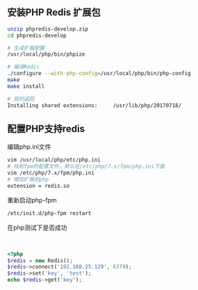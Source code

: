 ## 安装PHP Redis 扩展包

```bash
unzip phpredis-develop.zip
cd phpredis-develop

# 生成扩展配置
/usr/local/php/bin/phpize

# 编译Redis
./configure --with-php-config=/usr/local/php/bin/php-config
make
make install

# 我的返回
Installing shared extensions:     /usr/lib/php/20170718/
```

## 配置PHP支持redis

编辑php.ini文件

```bash
vim /usr/local/php/etc/php.ini
# 找到fpm的配置文件，默认在/etc/php/7.x/fpm/php.ini下面
vim /etc/php/7.x/fpm/php.ini
# 增加扩展到php
extension = redis.so
```

重新启动php-fpm

```bash
/etc/init.d/php-fpm restart
```

在php测试下是否成功

​                            

```php
<?php
$redis = new Redis();
$redis->connect('192.168.25.129', 6379);
$redis->set('key', 'test');
echo $redis->get('key');
```